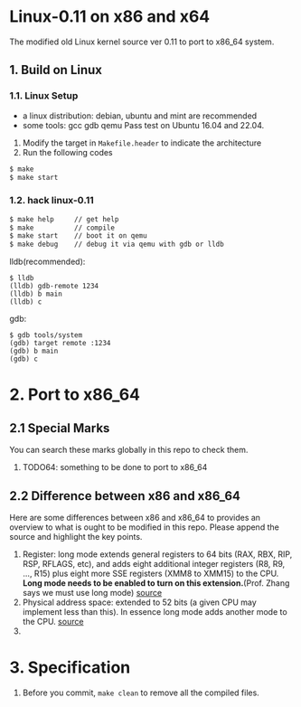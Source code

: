# Linux-0.11 on x86 and x64

The modified old Linux kernel source ver 0.11 to port to x86_64 system.

## 1. Build on Linux

### 1.1. Linux Setup
* a linux distribution: debian, ubuntu and mint are recommended
* some tools: gcc gdb qemu
Pass test on Ubuntu 16.04 and 22.04.

1. Modify the target in `Makefile.header` to indicate the architecture
2. Run the following codes
```bash
$ make
$ make start
```

### 1.2. hack linux-0.11
```bash
$ make help     // get help
$ make          // compile
$ make start    // boot it on qemu
$ make debug    // debug it via qemu with gdb or lldb
```

lldb(recommended):

```lldb
$ lldb
(lldb) gdb-remote 1234
(lldb) b main
(lldb) c
```

gdb:

```gdb
$ gdb tools/system
(gdb) target remote :1234
(gdb) b main
(gdb) c
```


# 2. Port to x86_64
## 2.1 Special Marks
You can search these marks globally in this repo to check them.
1. TODO64: something to be done to port to x86_64

## 2.2 Difference between x86 and x86_64
Here are some differences between x86 and x86_64 to provides an overview to what
is ought to be modified in this repo. Please append the source and
highlight the key points.

1. Register: long mode extends general registers to 64 bits (RAX, RBX, RIP, RSP,
   RFLAGS, etc), and adds eight additional integer registers (R8, R9, ..., R15)
   plus eight more SSE registers (XMM8 to XMM15) to the CPU. **Long mode
   needs to be enabled to turn on this extension.**(Prof. Zhang says we must use
   long mode)
   [source](https://wiki.osdev.org/X86-64#How_do_I_enable_Long_Mode_.3F)
2. Physical address space: extended to 52 bits (a given CPU may implement
   less than this). In essence long mode adds another mode to the CPU.
   [source](https://wiki.osdev.org/X86-64#How_do_I_enable_Long_Mode_.3F)
3. 

# 3. Specification
1. Before you commit, `make clean` to remove all the compiled files.

